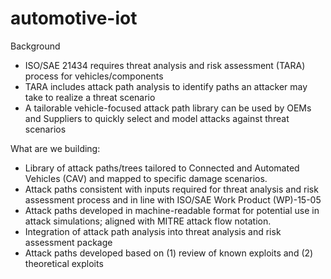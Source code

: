 # automotive-iot
Background

* ISO/SAE 21434 requires threat analysis and risk assessment (TARA) process for vehicles/components
* TARA includes attack path analysis to identify paths an attacker may take to realize a threat scenario
* A tailorable vehicle-focused attack path library can be used by OEMs and Suppliers to quickly select and model attacks against threat scenarios

What are we building:

* Library of attack paths/trees tailored to Connected and Automated Vehicles (CAV) and mapped to specific damage scenarios.
* Attack paths consistent with inputs required for threat analysis and risk assessment process and in line with ISO/SAE Work Product (WP)-15-05
* Attack paths developed in machine-readable format for potential use in attack simulations; aligned with MITRE attack flow notation.
* Integration of attack path analysis into threat analysis and risk assessment package
* Attack paths developed based on (1) review of known exploits and (2) theoretical exploits
